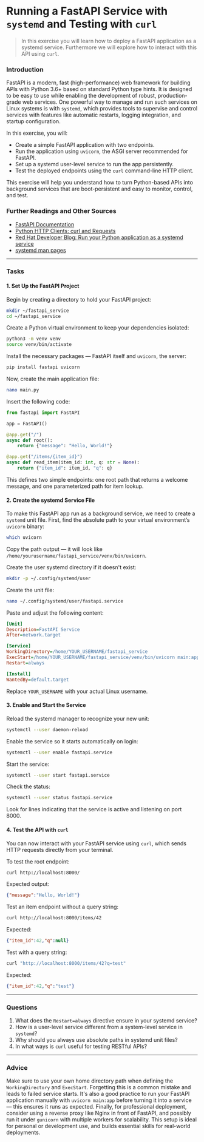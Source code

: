 <!---
{
  "id": "ae09827a-4af8-4d4f-bf38-582731a2f110",
  "depends_on": ["AND", "a4b0b901-5c73-48b4-9eb8-5cedc4d8c67b", "c1f2cd2b-3ffc-44a8-86b1-111f9d246c10", "e8add8e9-7a67-4b50-af89-6c1ce6558e0d"],
  "author": "Stephan Bökelmann",
  "first_used": "2025-05-06",
  "keywords": ["systemd", "fastapi", "curl", "python", "web services"]
}
--->

# Running a FastAPI Service with `systemd` and Testing with `curl`

> In this exercise you will learn how to deploy a FastAPI application as a systemd service. Furthermore we will explore how to interact with this API using `curl`.

### Introduction

FastAPI is a modern, fast (high-performance) web framework for building APIs with Python 3.6+ based on standard Python type hints. It is designed to be easy to use while enabling the development of robust, production-grade web services. One powerful way to manage and run such services on Linux systems is with `systemd`, which provides tools to supervise and control services with features like automatic restarts, logging integration, and startup configuration.

In this exercise, you will:

* Create a simple FastAPI application with two endpoints.
* Run the application using `uvicorn`, the ASGI server recommended for FastAPI.
* Set up a systemd user-level service to run the app persistently.
* Test the deployed endpoints using the `curl` command-line HTTP client.

This exercise will help you understand how to turn Python-based APIs into background services that are boot-persistent and easy to monitor, control, and test.

### Further Readings and Other Sources

* [FastAPI Documentation](https://fastapi.tiangolo.com/)
* [Python HTTP Clients: curl and Requests](https://requests.readthedocs.io/)
* [Red Hat Developer Blog: Run your Python application as a systemd service](https://developers.redhat.com/blog/2021/09/21/how-to-run-your-python-applications-as-a-systemd-service)
* [systemd man pages](https://www.freedesktop.org/software/systemd/man/systemd.html)

---

### Tasks

#### 1. Set Up the FastAPI Project

Begin by creating a directory to hold your FastAPI project:

```sh
mkdir ~/fastapi_service
cd ~/fastapi_service
```

Create a Python virtual environment to keep your dependencies isolated:

```sh
python3 -m venv venv
source venv/bin/activate
```

Install the necessary packages — FastAPI itself and `uvicorn`, the server:

```sh
pip install fastapi uvicorn
```

Now, create the main application file:

```sh
nano main.py
```

Insert the following code:

```python
from fastapi import FastAPI

app = FastAPI()

@app.get("/")
async def root():
    return {"message": "Hello, World!"}

@app.get("/items/{item_id}")
async def read_item(item_id: int, q: str = None):
    return {"item_id": item_id, "q": q}
```

This defines two simple endpoints: one root path that returns a welcome message, and one parameterized path for item lookup.

#### 2. Create the systemd Service File

To make this FastAPI app run as a background service, we need to create a `systemd` unit file. First, find the absolute path to your virtual environment’s `uvicorn` binary:

```sh
which uvicorn
```

Copy the path output — it will look like `/home/yourusername/fastapi_service/venv/bin/uvicorn`.

Create the user systemd directory if it doesn't exist:

```sh
mkdir -p ~/.config/systemd/user
```

Create the unit file:

```sh
nano ~/.config/systemd/user/fastapi.service
```

Paste and adjust the following content:

```ini
[Unit]
Description=FastAPI Service
After=network.target

[Service]
WorkingDirectory=/home/YOUR_USERNAME/fastapi_service
ExecStart=/home/YOUR_USERNAME/fastapi_service/venv/bin/uvicorn main:app --host 0.0.0.0 --port 8000
Restart=always

[Install]
WantedBy=default.target
```

Replace `YOUR_USERNAME` with your actual Linux username.

#### 3. Enable and Start the Service

Reload the systemd manager to recognize your new unit:

```sh
systemctl --user daemon-reload
```

Enable the service so it starts automatically on login:

```sh
systemctl --user enable fastapi.service
```

Start the service:

```sh
systemctl --user start fastapi.service
```

Check the status:

```sh
systemctl --user status fastapi.service
```

Look for lines indicating that the service is active and listening on port 8000.

#### 4. Test the API with `curl`

You can now interact with your FastAPI service using `curl`, which sends HTTP requests directly from your terminal.

To test the root endpoint:

```sh
curl http://localhost:8000/
```

Expected output:

```json
{"message":"Hello, World!"}
```

Test an item endpoint without a query string:

```sh
curl http://localhost:8000/items/42
```

Expected:

```json
{"item_id":42,"q":null}
```

Test with a query string:

```sh
curl "http://localhost:8000/items/42?q=test"
```

Expected:

```json
{"item_id":42,"q":"test"}
```

---

### Questions

1. What does the `Restart=always` directive ensure in your systemd service?
2. How is a user-level service different from a system-level service in `systemd`?
3. Why should you always use absolute paths in systemd unit files?
4. In what ways is `curl` useful for testing RESTful APIs?

---

### Advice

Make sure to use your own home directory path when defining the `WorkingDirectory` and `ExecStart`. Forgetting this is a common mistake and leads to failed service starts. It's also a good practice to run your FastAPI application manually with `uvicorn main:app` before turning it into a service — this ensures it runs as expected. Finally, for professional deployment, consider using a reverse proxy like Nginx in front of FastAPI, and possibly run it under `gunicorn` with multiple workers for scalability. This setup is ideal for personal or development use, and builds essential skills for real-world deployments.
